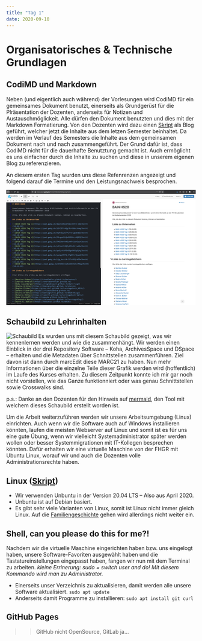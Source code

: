 ```yaml
---
title: "Tag 1"
date: 2020-09-10
---
```


# Organisatorisches & Technische Grundlagen

## CodiMD und Markdown
Neben (und eigentlich auch während) der Vorlesungen wird CodiMD für ein gemeinsames Dokument benutzt, einerseits als Grundgerüst für die Plräsentation der Dozenten, anderseits für Notizen und Austauschmöglickeit. Alle dürfen den Dokument benutzten und dies mit der Markdown Formatierung. Von den Dozenten wird dazu einen [Skript](https://bain.felixlohmeier.de) als Blog geführt, welcher jetzt die Inhalte aus dem letzen Semester beinhaltet. Da werden im Verlauf des Semesters die Inhalte aus dem gemeinsamen Dokument nach und nach zusammengeführt. Der Grund dafür ist, dass CodiMD nicht für die dauerhafte Benutztung gemacht ist. Auch ermöglicht es uns einfacher durch die Inhalte zu suchen und diese in unserem eigenen Blog zu referenzieren.

An diesem ersten Tag wurden uns diese Refenrenzen angezeigt und folgend darauf die Termine und den Leistungsnachweis besprochen.

![So sieht das gemeinsames Dokument aus](/images/codimd.png)

## Schaubild zu Lehrinhalten

![Schaubild](/images/schaubild.png)
Es wurden uns mit diesem Schaubild gezeigt, was wir kennenlernen werden und wie die zusammenhängt. Wir werden einen Einblick in der drei Repository Software – Koha, ArchivesSpace und DSpace – erhalten und die Metadaten über Schnittstellen zusammenführen. Ziel davon ist dann durch marcEdit diese MARC21 zu haben. Nun mehr Informationen über die einzelne Teile dieser Grafik werden wird (hoffentlich) im Laufe des Kurses erhalten. Zu diesem Zeitpunkt konnte ich mir gar noch nicht vorstellen, wie das Ganze funktionniert oder was genau Schnittstellen sowie Crosswalks sind.

p.s.: Danke an den Dozenten für den Hinweis auf [mermaid](https://mermaidjs.github.io/mermaid-live-editor/), den Tool mit welchem dieses Schaubild erstellt worden ist.

Um die Arbeit weiterzuführen werden wir unsere Arbeitsumgebung (Linux) einrichten. Auch wenn wir die Software auch auf Windows installieren könnten, laufen die meisten Webserver auf Linux und somit ist es für uns eine gute Übung, wenn wir vielleicht Systemadministrator später werden wollen oder besser Systemmigrationen mit IT-Kollegen besprechen könnten. Dafür erhalten wir eine virtuelle Maschine von der FHGR mit Ubuntu Linux, worauf wir und auch die Dozenten volle Administrationsrechte haben.

## Linux ([Skript](https://bain.felixlohmeier.de/#/01_technische-grundlagen))
* Wir verwenden Unbuntu in der Version 20.04 LTS – Also aus April 2020.
* Unbuntu ist auf Debian basiert.
* Es gibt sehr viele Varianten von Linux, somit ist Linux nicht immer gleich Linux. Auf die [Familiengeschichte](https://upload.wikimedia.org/wikipedia/commons/1/1b/Linux_Distribution_Timeline.svg) gehen wird allerdings nicht weiter ein.

## Shell, can you please do this for me?!
Nachdem wir die virtuelle Maschine eingerichten haben bzw. uns eingelogt haben, unsere Software-Favoriten ausgewählt haben und die Tastatureinstellungen eingepasst haben, fangen wir nun mit dem Terminal zu arbeiten. *kleine Errinerung: sudo = switch user and do! Mit diesem Kommando wird man zu Administrator.*
* Einerseits unser Verzeichnis zu aktualisieren, damit werden alle unsere Software aktualisiert.
``` sudo apt update ```
* Anderseits damit Programme zu installieren:
```sudo apt install git curl ```




## GitHub Pages
>> GitHub nicht OpenSource, GitLab ja...
